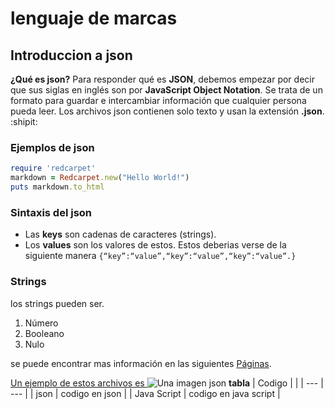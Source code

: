 # lenguaje de marcas
## Introduccion a json
**¿Qué es json?**
Para responder qué es __JSON__, debemos empezar por decir que sus siglas en inglés son por **JavaScript Object Notation**. Se trata de un formato para guardar e intercambiar información que cualquier persona pueda leer. Los archivos json contienen solo texto y usan la extensión __.json__. :shipit:
### Ejemplos de json
```ruby
require 'redcarpet'
markdown = Redcarpet.new("Hello World!")
puts markdown.to_html
```
### Sintaxis del json
+ Las __keys__ son cadenas de caracteres (strings).
+ Los __values__ son los valores de estos.
Estos deberias verse de la siguiente manera
```{“key”:“value”,“key”:“value”,“key”:“value”.}```
### Strings
los strings pueden ser.
1. Número 
2. Booleano 
3. Nulo 

se puede encontrar mas información en las siguientes [Páginas](https://www.hostinger.es/tutoriales/que-es-json).

[Un ejemplo de estos archivos es ](json/xml-json.json)
![Una imagen json](https://png.pngtree.com/png-clipart/20190630/original/pngtree-json-file-document-icon-png-image_4166451.jpg)
__tabla__
| Codigo |        |
| --- | --- |
| json | codigo en json |
| Java Script | codigo en java script |
